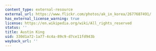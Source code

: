 ```yaml
---
content_type: external-resource
external_url: https://www.flickr.com/photos/ak_in_korea/2677687491/
has_external_license_warning: true
license: https://en.wikipedia.org/wiki/All_rights_reserved
status: ''
title: Austin King
uid: 330d1a72-1a77-4c4a-89c9-d7ce11fd943b
wayback_url: ''
---
```

